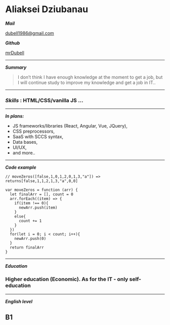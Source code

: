 # Aliaksei Dziubanau

**_Mail_**

[dubell1986@gmail.com](mailto:dubell1986@gmail.com)

**_Github_**

[mrDubell](https://github.com/mrDubell)


---
**_Summary_**
> I don’t think I have enough knowledge at the moment to get a job, 
> but I will continue study to improve my knowledge and get a job in IT..

---
### **_Skills_** :  HTML/CSS/vanilla JS …
---
**_In plans:_**
- JS frameworks/libraries (React, Angular, Vue, JQuery),
- CSS preprocessors,
- SaaS with SCCS syntax,
- Data bases,
- UI/UX,
- and more..

---
**_Code example_**
```
// moveZeros([false,1,0,1,2,0,1,3,"a"]) => returns[false,1,1,2,1,3,"a",0,0]

var moveZeros = function (arr) {
  let finalArr = [], count = 0
  arr.forEach((item) => {
    if(item !== 0){
      newArr.push(item)
    }
    else{
      count += 1
    }
  })
  for(let i = 0; i < count; i++){
    newArr.push(0)
  }
  return finalArr
}
```
---
**_Education_**

### Higher education (Economic). As for the IT - only self-education
---
**_English level_**
## B1

